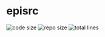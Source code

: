 # episrc

![code size](https://img.shields.io/github/languages/code-size/DavidAbou/episrc)
![repo size](https://img.shields.io/github/repo-size/DavidAbou/episrc)
![total lines](https://img.shields.io/tokei/lines/github/DavidAbou/episrc)
